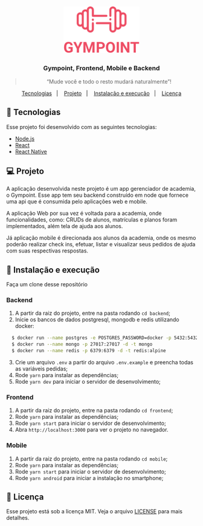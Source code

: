 <h1 align="center">
  <img alt="Gympoint" title="Gympoint" src=".github/logo.png" width="200px" />
</h1>

<h3 align="center">
  Gympoint, Frontend, Mobile e Backend
</h3>

<blockquote align="center">“Mude você e todo o resto mudará naturalmente”!</blockquote>

<p align="center">
  <a href="#-tecnologias">Tecnologias</a>&nbsp;&nbsp;&nbsp;|&nbsp;&nbsp;&nbsp;
  <a href="#-projeto">Projeto</a>&nbsp;&nbsp;&nbsp;|&nbsp;&nbsp;&nbsp;
  <a href="#-instalação-e-execução">Instalação e execução</a>&nbsp;&nbsp;&nbsp;|&nbsp;&nbsp;&nbsp;
  <a href="#-licença">Licença</a>
</p>

## 🚀 Tecnologias

Esse projeto foi desenvolvido com as seguintes tecnologias:

- [Node.js](https://nodejs.org/en/)
- [React](https://reactjs.org)
- [React Native](https://facebook.github.io/react-native/)

## 💻 Projeto

A aplicação desenvolvida neste projeto é um app gerenciador de academia, o Gympoint. Esse app tem seu backend construído em node que fornece uma api que é consumida pelo aplicações web e mobile. 

A aplicação Web por sua vez é voltada para a academia, onde funcionalidades, como: CRUDs de alunos, matrículas e planos foram implementados, além tela de ajuda aos alunos.

Já aplicação mobile é direcionada aos alunos da academia, onde os mesmo poderão realizar check ins, efetuar, listar e visualizar seus pedidos de ajuda com suas respectivas respostas.

## 🚀 Instalação e execução

Faça um clone desse repositório

  ### Backend
  1. A partir da raiz do projeto, entre na pasta rodando `cd backend`;
  2. Inicie os bancos de dados postgresql, mongodb e redis utilizando docker:
  ```bash
    $ docker run --name postgres -e POSTGRES_PASSWORD=docker -p 5432:5432 -d postgres:11
    $ docker run --name mongo -p 27017:27017 -d -t mongo
    $ docker run --name redis -p 6379:6379 -d -t redis:alpine
  ```
  3. Crie um arquivo `.env` a partir do arquivo `.env.example` e preencha todas as variáveis pedidas;
  3. Rode `yarn` para instalar as dependências;
  4. Rode `yarn dev` para iniciar o servidor de desenvolvimento;

  ### Frontend
  1. A partir da raiz do projeto, entre na pasta rodando `cd frontend`;
  2. Rode `yarn` para instalar as dependências;
  3. Rode `yarn start` para iniciar o servidor de desenvolvimento;
  4. Abra `http://localhost:3000` para ver o projeto no navegador.

  ### Mobile
  1. A partir da raiz do projeto, entre na pasta rodando `cd mobile`;
  2. Rode `yarn` para instalar as dependências;
  3. Rode `yarn start` para iniciar o servidor de desenvolvimento;
  3. Rode `yarn android` para iniciar a instalação no smartphone;

## 📝 Licença

Esse projeto está sob a licença MIT. Veja o arquivo [LICENSE](LICENSE.md) para mais detalhes.